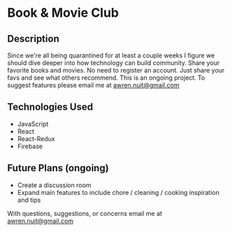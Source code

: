 # Book & Movie Club

## Description

Since we're all being quarantined for at least a couple weeks I figure we should dive deeper into how technology can build community. Share your favorite books and movies. No need to register an account. Just share your favs and see what others recommend. This is an ongoing project. To suggest features please email me at awren.nuit@gmail.com

## Technologies Used

- JavaScript
- React
- React-Redux
- Firebase

## Future Plans (ongoing)

- Create a discussion room
- Expand main features to include chore / cleaning / cooking inspiration and tips

With questions, suggestions, or concerns email me at awren.nuit@gmail.com